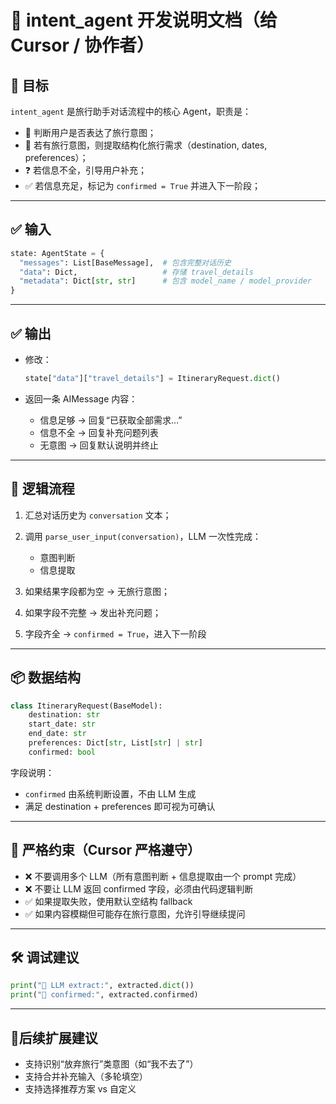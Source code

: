 # 📄 intent\_agent 开发说明文档（给 Cursor / 协作者）

## 📌 目标

`intent_agent` 是旅行助手对话流程中的核心 Agent，职责是：

* 🧠 判断用户是否表达了旅行意图；
* 🧾 若有旅行意图，则提取结构化旅行需求（destination, dates, preferences）；
* ❓ 若信息不全，引导用户补充；
* ✅ 若信息充足，标记为 `confirmed = True` 并进入下一阶段；

---

## ✅ 输入

```python
state: AgentState = {
  "messages": List[BaseMessage],  # 包含完整对话历史
  "data": Dict,                   # 存储 travel_details
  "metadata": Dict[str, str]      # 包含 model_name / model_provider
}
```

---

## ✅ 输出

* 修改：

  ```python
  state["data"]["travel_details"] = ItineraryRequest.dict()
  ```
* 返回一条 AIMessage 内容：

  * 信息足够 → 回复“已获取全部需求…”
  * 信息不全 → 回复补充问题列表
  * 无意图 → 回复默认说明并终止

---

## 🧠 逻辑流程

1. 汇总对话历史为 `conversation` 文本；
2. 调用 `parse_user_input(conversation)`，LLM 一次性完成：

   * 意图判断
   * 信息提取
3. 如果结果字段都为空 → 无旅行意图；
4. 如果字段不完整 → 发出补充问题；
5. 字段齐全 → `confirmed = True`，进入下一阶段

---

## 📦 数据结构

```python
class ItineraryRequest(BaseModel):
    destination: str
    start_date: str
    end_date: str
    preferences: Dict[str, List[str] | str]
    confirmed: bool
```

字段说明：

* `confirmed` 由系统判断设置，不由 LLM 生成
* 满足 destination + preferences 即可视为可确认

---

## 🔐 严格约束（Cursor 严格遵守）

* ❌ 不要调用多个 LLM（所有意图判断 + 信息提取由一个 prompt 完成）
* ❌ 不要让 LLM 返回 confirmed 字段，必须由代码逻辑判断
* ✅ 如果提取失败，使用默认空结构 fallback
* ✅ 如果内容模糊但可能存在旅行意图，允许引导继续提问

---

## 🛠 调试建议

```python
print("🧠 LLM extract:", extracted.dict())
print("🧭 confirmed:", extracted.confirmed)
```

---

## 📍后续扩展建议

* 支持识别“放弃旅行”类意图（如“我不去了”）
* 支持合并补充输入（多轮填空）
* 支持选择推荐方案 vs 自定义
